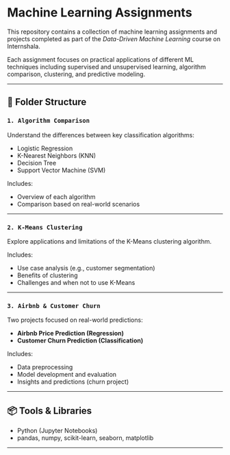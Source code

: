 # Machine Learning Assignments

This repository contains a collection of machine learning assignments and projects completed as part of the *Data-Driven Machine Learning* course on Internshala.

Each assignment focuses on practical applications of different ML techniques including supervised and unsupervised learning, algorithm comparison, clustering, and predictive modeling.

---

## 📁 Folder Structure

### `1. Algorithm Comparison`
Understand the differences between key classification algorithms:
- Logistic Regression
- K-Nearest Neighbors (KNN)
- Decision Tree
- Support Vector Machine (SVM)

Includes:
- Overview of each algorithm
- Comparison based on real-world scenarios

---

### `2. K-Means Clustering`
Explore applications and limitations of the K-Means clustering algorithm.

Includes:
- Use case analysis (e.g., customer segmentation)
- Benefits of clustering
- Challenges and when not to use K-Means

---

### `3. Airbnb & Customer Churn`
Two projects focused on real-world predictions:
- **Airbnb Price Prediction (Regression)**
- **Customer Churn Prediction (Classification)**

Includes:
- Data preprocessing
- Model development and evaluation
- Insights and predictions (churn project)

---

## 📦 Tools & Libraries
- Python (Jupyter Notebooks)
- pandas, numpy, scikit-learn, seaborn, matplotlib

---

